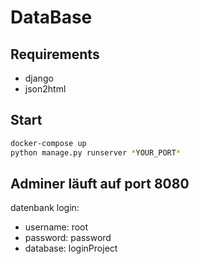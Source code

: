 # DataBase
## Requirements
+ django
+ json2html

## Start
```bash
docker-compose up
python manage.py runserver *YOUR_PORT*
```

## Adminer läuft auf port 8080
datenbank login:
+ username: root
+ password: password
+ database: loginProject

